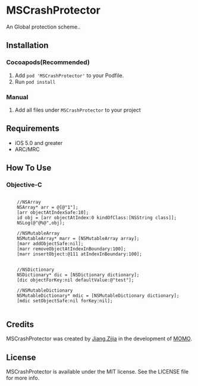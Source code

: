 # MSCrashProtector


An Global protection scheme..


## Installation

### Cocoapods(Recommended)

1. Add `pod 'MSCrashProtector'` to your Podfile.
2. Run `pod install`

### Manual

1. Add all files under `MSCrashProtector` to your project

## Requirements

- iOS 5.0 and greater
- ARC/MRC


## How To Use
  
### Objective-C

```objc
        
    //NSArray
    NSArray* arr = @[@"1"];
    [arr objectAtIndexSafe:10];
    id obj = [arr objectAtIndex:0 kindOfClass:[NSString class]];
    NSLog(@"@%@",obj);
    
    //NSMutableArray
    NSMutableArray* marr = [NSMutableArray array];
    [marr addObjectSafe:nil];
    [marr removeObjectAtIndexInBoundary:100];
    [marr insertObject:@111 atIndexInBoundary:100];

    
    //NSDictionary
    NSDictionary* dic = [NSDictionary dictionary];
    [dic objectForKey:nil defaultValue:@"test"];

    //NSMutableDictionary
    NSMutableDictionary* mdic = [NSMutableDictionary dictionary];
    [mdic setObjectSafe:nil forKey:nil];
    
```


## Credits

MSCrashProtector was created by [Jiang.Zijia](https://github.com/JZJJZJ) in the development of [MOMO](https://www.immomo.com).

## License

MSCrashProtector is available under the MIT license. See the LICENSE file for more info.

